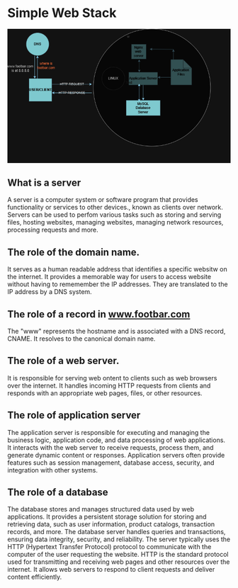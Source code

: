 # Simple Web Stack
![Simple web stack](simple_web_stack.drawio.png)
## What is a server
A server is a computer system or software program that provides functionality or services to other devices., known as clients over network.
Servers can be used to perfom various tasks such as storing and serving files, hosting websites, managing websites, managing network resources, processing requests and more.
## The role of the domain name.
It serves as a human readable address that identifies a specific websitw on the internet. It provides a memorable way for users to access website without having to rememember the IP addresses.
They are translated to the IP address by a DNS system.
## The role of a record in www.footbar.com
The "www" represents the hostname and is associated with a DNS record, CNAME. It resolves to the canonical domain name.
## The role of a web server.
It is responsible for serving web ontent to clients such as web browsers over the internet. It handles incoming HTTP requests from clients and responds with an appropriate web pages, files, or other resources. 
## The role of application server
The application server is responsible for executing and managing the business logic, application code, and data processing of web applications. It interacts with the web server to receive requests, process them, and generate dynamic content or responses. Application servers often provide features such as session management, database access, security, and integration with other systems.
## The role of a database
The database stores and manages structured data used by web applications. It provides a persistent storage solution for storing and retrieving data, such as user information, product catalogs, transaction records, and more. The database server handles queries and transactions, ensuring data integrity, security, and reliability.
The server typically uses the HTTP (Hypertext Transfer Protocol) protocol to communicate with the computer of the user requesting the website. HTTP is the standard protocol used for transmitting and receiving web pages and other resources over the internet. It allows web servers to respond to client requests and deliver content efficiently.
